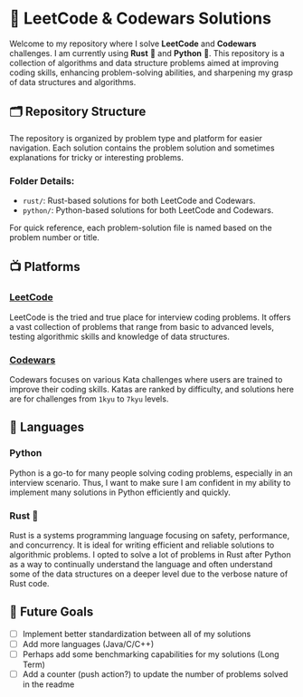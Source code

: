 # 🚀 LeetCode & Codewars Solutions

Welcome to my repository where I solve **LeetCode** and **Codewars** challenges. I am currently  using **Rust** 🦀 and **Python** 🐍. This repository is a collection of algorithms and data structure problems aimed at improving coding skills, enhancing problem-solving abilities, and sharpening my grasp of data structures and algorithms.

## 🗂️ Repository Structure

The repository is organized by problem type and platform for easier navigation. Each solution contains the problem solution and sometimes explanations for tricky or interesting problems.


### Folder Details:

- `rust/`: Rust-based solutions for both LeetCode and Codewars.
- `python/`: Python-based solutions for both LeetCode and Codewars.

For quick reference, each problem-solution file is named based on the problem number or title.

## 📺 Platforms

### [LeetCode](https://leetcode.com/)
LeetCode is the tried and true place for interview coding problems. It offers a vast collection of problems that range from basic to advanced levels, testing algorithmic skills and knowledge of data structures.

### [Codewars](https://www.codewars.com/)
Codewars focuses on various Kata challenges where users are trained to improve their coding skills. Katas are ranked by difficulty, and solutions here are for challenges from `1kyu` to `7kyu` levels.

## 📂 Languages

### Python
Python is a go-to for many people solving coding problems, especially in an interview scenario. Thus, I want to make sure I am confident in my ability to implement many solutions in Python efficiently and quickly.

### Rust 🦀
Rust is a systems programming language focusing on safety, performance, and concurrency. It is ideal for writing efficient and reliable solutions to algorithmic problems. I opted to solve a lot of problems in Rust after Python as a way to continually understand the language and often understand some of the data structures on a deeper level due to the verbose nature of Rust code.

## 🚩 Future Goals 
- [ ] Implement better standardization between all of my solutions
- [ ] Add more languages (Java/C/C++)
- [ ] Perhaps add some benchmarking capabilities for my solutions (Long Term)
- [ ] Add a counter (push action?) to update the number of problems solved in the readme
